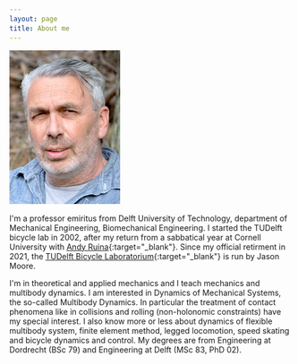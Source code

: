 ```yaml
---
layout: page
title: About me
---
```


![Arend L. Schwab](../assets/images/figures/ArendSchwabPortraitFoto.jpg)

I'm a professor emiritus from Delft University of Technology, department of Mechanical Engineering, Biomechanical Engineering. I started the TUDelft bicycle lab in 2002, after my return from a sabbatical year at Cornell University with [Andy Ruina](http://ruina.tam.cornell.edu/){:target="_blank"}. Since my official retirment in 2021, the [TUDelft Bicycle Laboratorium](https://mechmotum.github.io/){:target="_blank"} is run by Jason Moore.

I'm in  theoretical and applied mechanics and I teach mechanics and multibody dynamics. I am interested in Dynamics of Mechanical Systems, the so-called Multibody Dynamics. In particular the treatment of contact phenomena like in collisions and rolling (non-holonomic constraints) have my special interest. I also know more or less about dynamics of flexible multibody system, finite element method, legged locomotion, speed skating and bicycle dynamics and control. My degrees are from Engineering at Dordrecht (BSc 79) and Engineering at Delft (MSc 83, PhD 02).